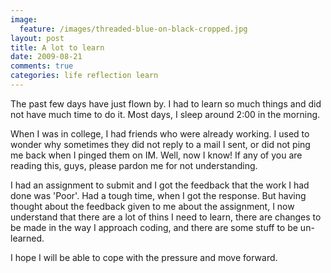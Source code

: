 ```yaml
---
image:
  feature: /images/threaded-blue-on-black-cropped.jpg
layout: post
title: A lot to learn
date: 2009-08-21
comments: true
categories: life reflection learn
---
```

The past few days have just flown by. I had to learn so much things and did not have much time to do it. Most days, I sleep around 2:00 in the morning.

When I was in college, I had friends who were already working. I used to wonder why sometimes they did not reply to a mail I sent, or did not ping me back when I pinged them on IM. Well, now I know! If any of you are reading this, guys, please pardon me for not understanding.

I had an assignment to submit and I got the feedback that the work I had done was 'Poor'. Had a tough time, when I got the response. But having thought about the feedback given to me about the assignment, I now understand that there are a lot of thins I need to learn, there are changes to be made in the way I approach coding, and there are some stuff to be un-learned.

I hope I will be able to cope with the pressure and move forward.
